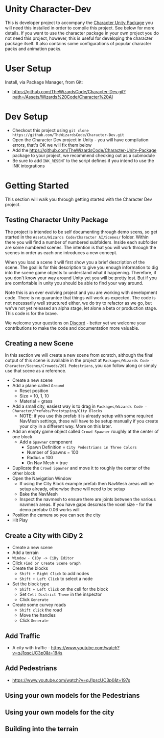 # Unity Character-Dev
This is developer project to accompany the [Character Unity Package](https://github.com/TheWizardsCode/Character-Unity-Package) you will need this installed in order to compile this project. See below for more details. 
If you want to use the character package in your own project you do not need this project, however, this is useful for developing
the character package itself. It also contains some configurations of popular character packs and animation packs. 

# User Setup

Install, via Package Manager, from Git:
 * https://github.com/TheWizardsCode/Character-Dev.git?path=/Assets/Wizards%20Code/Character%20AI

# Dev Setup

  * Checkout this project using `git clone https://github.com/TheWizardsCode/Character-Dev.git`
  * Open the Character Dev project in Unity - you will have compilation errors, that's OK we will fix them below
  * Add the https://github.com/TheWizardsCode/Character-Unity-Package package to your project, we recommend checking out as a submodule
  * Be sure to add `INK_RESENT` to the script defines if you intend to use the INK integrations

# Getting Started

This section will walk you through getting started with the Character Dev project.

## Testing Character Unity Package

The project is intended to be self documenting through demo scens, so get started in the `Assets/Wizards Code/Character AI/Scenes/` folder. Within there you will find a number of numbered subfolders. Inside each subfolder are some numbered scenes. The intention is that you will work through the scenes in order as each one introduces a new concept. 

When you load a scene it will first show you a brief description of the scene. The goal is for this description to give you enough information to dig into the scene game objects to understand what it happening. Therefore, if you don't know your way around Unity yet you will be pretty lost. But if you are comfortable in unity you should be able to find your way around.

Note this is an ever evolving project and you are working with development code. There is no guarantee that things will work as expected. The code is not necessarily well structured either, we do try to refactor as we go, but we've not yet released an alpha stage, let alone a beta or production stage. This code is for the brave. 

We welcome your questions on [Discord](http://bit.ly/WizardsCodeDiscord) - better yet we welcome your contributions to make the code and documentation more valuable.

## Creating a new Scene

In this section we will create a new scene from scratch, although the final output of this scene is available in the project at `Packages/Wizards Code - Character/Scenes/Croweds/201 Pedestrians`, you can follow along or simply use that scene as a reference.

  * Create a new scene
  * Add a plane called `Ground`
    * Reset position
    * Size = 10, 1, 10
    * Material = grass
  * Add a small city, easiest way is to drag in `Packages/Wizards Code - Character/Prefabs/Prototyping/City Blocks`
    * NOTE: if you use this prefab it is already setup with some required NavMesh settings, these will have to be setup manually if you create your city in a different way. More on this later.
  * Add an empty game object called `Crowd Spawner` roughly at the center of one block
    * Add a `Spawner` component
      * Spawn Definition = `City Pedestrians in Three Colors`
      * Number of Spawns = 100
      * Radius = 100
      * On Nav Mesh = true
  * Duplicate the `Crowd Spawner` and move it to roughly the center of the other block
  * Open the Navigation Window
    * If using the City Block example prefab then NavMesh areas will be setup already, otherwise these will need to be setup
    * Bake the NavMesh
    * Inspect the navmesh to ensure there are joints between the various navmesh areas. If you have gaps descreas the voxel size - for the demo prefabv 0.06 works will
  * Position the camera so you can see the city
  * Hit Play
  
## Create a City with CiDy 2

  * Create a new scene
  * Add a terrain
  * `Window - CiDy -> CiDy Editor`
  * Click `Find or Create Scene Graph`
  * Create the blocks
    * `Shift + Right Click` to add nodes
    * `Shift + Left Click` to select a node
  * Set the block type
    * `Shift + Left Click` on the cell for the block
    * Set `Cell District Theme` in the inspector
    * Click `Generate`
  * Create some curvey roads
    * `Shift click` the road
    * Move the handles
    * Click `Generate`
  
## Add Traffic

  * A city with traffic - https://www.youtube.com/watch?v=qJ1pscUC3p0&t=184s

## Add Pedestrians

  * https://www.youtube.com/watch?v=qJ1pscUC3p0&t=197s

## Using your own models for the Pedestrians

## Using your own models for the city

## Building into the terrain

  





